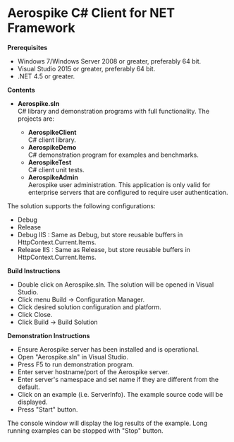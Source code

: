 Aerospike C# Client for NET Framework
=====================================

**Prerequisites**

* Windows 7/Windows Server 2008 or greater, preferably 64 bit.
* Visual Studio 2015 or greater, preferably 64 bit.
* .NET 4.5 or greater.

**Contents**

* **Aerospike.sln**    
	C# library and demonstration programs with full functionality.  The projects are:
	
	* **AerospikeClient**    
		C# client library.
	* **AerospikeDemo**    
		C# demonstration program for examples and benchmarks.
	* **AerospikeTest**    
		C# client unit tests.
	* **AerospikeAdmin**    
		Aerospike user administration.  This application is only valid for enterprise servers that are configured to require user authentication.
	
The solution supports the following configurations:

* Debug
* Release
* Debug IIS : Same as Debug, but store reusable buffers in HttpContext.Current.Items.
* Release IIS : Same as Release, but store reusable buffers in HttpContext.Current.Items.


**Build Instructions**

* Double click on Aerospike.sln.  The solution will be opened in Visual Studio.
* Click menu Build -> Configuration Manager.
* Click desired solution configuration and platform.
* Click Close.
* Click Build -> Build Solution

**Demonstration Instructions**

* Ensure Aerospike server has been installed and is operational.
* Open "Aerospike.sln" in Visual Studio.
* Press F5 to run demonstration program.
* Enter server hostname/port of the Aerospike server.
* Enter server's namespace and set name if they are different from the default.
* Click on an example (i.e. ServerInfo).  The example source code will be displayed.
* Press "Start" button.  

The console window will display the log results of the example.
Long running examples can be stopped with "Stop" button.
